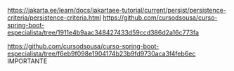 https://jakarta.ee/learn/docs/jakartaee-tutorial/current/persist/persistence-criteria/persistence-criteria.html
https://github.com/cursodsousa/curso-spring-boot-especialista/tree/1911e4b9aac348427433d59ccd386d2a16c773fa


https://github.com/cursodsousa/curso-spring-boot-especialista/tree/f6eb9f098e1904174b23b9fd9730aca3f4feb6ec IMPORTANTE